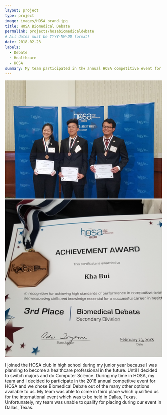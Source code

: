 ```yaml
---
layout: project
type: project
image: images/HOSA brand.jpg
title: HOSA Biomedical Debate
permalink: projects/hosabiomedicaldebate
# All dates must be YYYY-MM-DD format!
date: 2018-02-23
labels:
  - Debate
  - Healthcare
  - HOSA
summary: My team participated in the annual HOSA competitive event for Biomedical Debate and won third place in 2018.
---
```


<div class="ui small rounded images">
  <img class="ui image" src="../images/3rd.jpg">
  <img class="ui image" src="../images/HOSA award.jpg">
</div>

I joined the HOSA club in high school during my junior year because I was planning to become a healthcare professional in the future. Until I decided to switch majors and do Computer Science. During my time in HOSA, my team and I decided to participate in the 2018 annual competitve event for HOSA and we chose Biomedical Debate out of the many other options available to us. My team was able to come in third place which qualified us for the international event which was to be held in Dallas, Texas. Unfortunately, my team was unable to qualify for placing during our event in Dallas, Texas.



